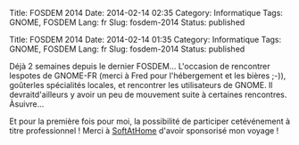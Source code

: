 Title: FOSDEM 2014
Date: 2014-02-14 02:35
Category: Informatique
Tags: GNOME, FOSDEM
Lang: fr
Slug: fosdem-2014
Status: published

Title: FOSDEM 2014
Date: 2014-02-14 01:35
Category: Informatique
Tags: GNOME, FOSDEM
Lang: fr
Slug: fosdem-2014
Status: published

Déjà 2 semaines depuis le dernier FOSDEM... L'occasion de rencontrer lespotes de GNOME-FR (merci à Fred pour l'hébergement et les bières ;-)), goûterles spécialités locales, et rencontrer les utilisateurs de GNOME. Il devraitd'ailleurs y avoir un peu de mouvement suite à certaines rencontres. Àsuivre…

Et pour la première fois pour moi, la possibilité de participer cetévénement à titre professionnel ! Merci à [SoftAtHome](http://softathome.com) d'avoir sponsorisé mon voyage !
